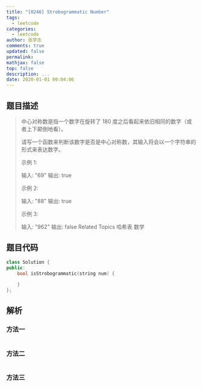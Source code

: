 ```yaml
---
title: "[0246] Strobogrammatic Number"
tags:
  - leetcode
categories:
  - leetcode
author: 张学志
comments: true
updated: false
permalink:
mathjax: false
top: false
description: ...
date: 2020-01-01 00:04:06
---
```


## 题目描述

> 中心对称数是指一个数字在旋转了 180 度之后看起来依旧相同的数字（或者上下颠倒地看）。 
> 
> 请写一个函数来判断该数字是否是中心对称数，其输入将会以一个字符串的形式来表达数字。 
> 
> 示例 1: 
> 
> 输入:  "69"
> 输出: true
> 
> 
> 示例 2: 
> 
> 输入:  "88"
> 输出: true 
> 
> 示例 3: 
> 
> 输入:  "962"
> 输出: false 
> Related Topics 哈希表 数学

## 题目代码

```cpp
class Solution {
public:
    bool isStrobogrammatic(string num) {
        
    }
};
```

## 解析

### 方法一

```cpp

```

### 方法二

```cpp

```

### 方法三

```cpp

```

